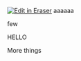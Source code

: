 <a target="_blank" href="https://eraser-qa.web.app/workspace/kGMa9SfAPyorYO4KeZqd" id="edit-in-eraser-github-link"><img alt="Edit in Eraser" src="https://firebasestorage.googleapis.com/v0/b/second-petal-295822.appspot.com/o/images%2Fgithub%2FOpen%20in%20Eraser.svg?alt=media&amp;token=968381c8-a7e7-472a-8ed6-4a6626da5501"></a>
aaaaaa

few


HELLO

More things


<!--- Eraser file: https://eraser-qa.web.app/workspace/kGMa9SfAPyorYO4KeZqd --->
<!--- This file was last edited by [name] via Eraser on [date] --->